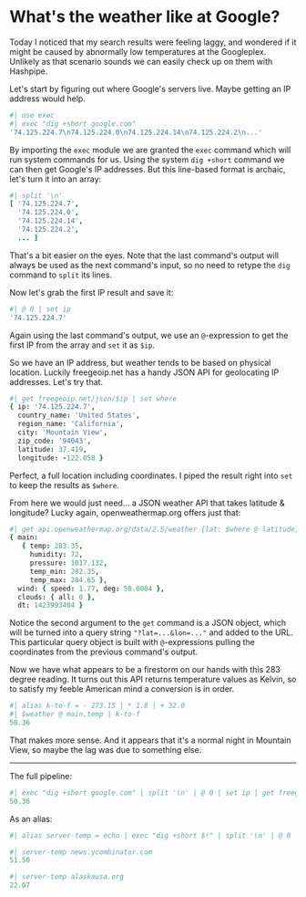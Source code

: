 # What's the weather like at Google?

Today I noticed that my search results were feeling laggy, and wondered if it might be caused by abnormally low temperatures at the Googleplex. Unlikely as that scenario sounds we can easily check up on them with Hashpipe.

Let's start by figuring out where Google's servers live. Maybe getting an IP address would help.

```coffee
#| use exec
#| exec "dig +short google.com"
'74.125.224.7\n74.125.224.0\n74.125.224.14\n74.125.224.2\n...'
```

By importing the `exec` module we are granted the `exec` command which will run system commands for us. Using the system `dig +short` command we can then get Google's IP addresses. But this line-based format is archaic, let's turn it into an array:

```coffee
#| split '\n'
[ '74.125.224.7',
  '74.125.224.0',
  '74.125.224.14',
  '74.125.224.2',
  ... ]
```

That's a bit easier on the eyes. Note that the last command's output will always be used as the next command's input, so no need to retype the `dig` command to `split` its lines.

Now let's grab the first IP result and save it:

```coffee
#| @ 0 | set ip
'74.125.224.7'
```

Again using the last command's output, we use an `@`-expression to get the first IP from the array and `set` it as `$ip`.

So we have an IP address, but weather tends to be based on physical location. Luckily freegeoip.net has a handy JSON API for geolocating IP addresses. Let's try that.

```coffee
#| get freegeoip.net/json/$ip | set where
{ ip: '74.125.224.7',
  country_name: 'United States',
  region_name: 'California',
  city: 'Mountain View',
  zip_code: '94043',
  latitude: 37.419,
  longitude: -122.058 }
```

Perfect, a full location including coordinates. I piped the result right into `set` to keep the results as `$where`.

From here we would just need... a JSON weather API that takes latitude & longitude? Lucky again, openweathermap.org offers just that:

```coffee
#| get api.openweathermap.org/data/2.5/weather {lat: $where @ latitude, lon: $where @ longitude} | set weather
{ main: 
   { temp: 283.35,
     humidity: 72,
     pressure: 1017.132,
     temp_min: 282.35,
     temp_max: 284.65 },
  wind: { speed: 1.77, deg: 58.0004 },
  clouds: { all: 0 },
  dt: 1423993404 }
```

Notice the second argument to the `get` command is a JSON object, which will be turned into a query string `"?lat=...&lon=..."` and added to the URL. This particular query object is built with `@`-expressions pulling the coordinates from the previous command's output.

Now we have what appears to be a firestorm on our hands with this 283 degree reading. It turns out this API returns temperature values as Kelvin, so to satisfy my feeble American mind a conversion is in order.

```coffee
#| alias k-to-f = - 273.15 | * 1.8 | + 32.0
#| $weather @ main.temp | k-to-f
50.36
```

That makes more sense. And it appears that it's a normal night in Mountain View, so maybe the lag was due to something else.

---

The full pipeline:

```coffee
#| exec "dig +short google.com" | split '\n' | @ 0 | set ip | get freegeoip.net/json/$ip | set where | get api.openweathermap.org/data/2.5/weather {lat: $where @ latitude, lon: $where @ longitude} @ main.temp | k-to-f
50.36
```

As an alias:

```coffee
#| alias server-temp = echo | exec "dig +short $!" | split '\n' | @ 0 | set ip | get freegeoip.net/json/$ip | set where | get api.openweathermap.org/data/2.5/weather {lat: $where @ latitude, lon: $where @ longitude} @ main.temp | k-to-f

#| server-temp news.ycombinator.com
51.50

#| server-temp alaskausa.org
22.07
```